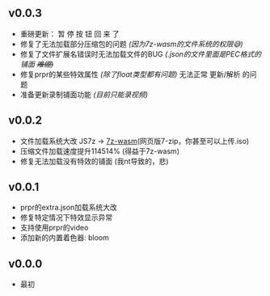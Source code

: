 ## v0.0.3
* 重磅更新： 暂  停  按  钮  回  来  了
* 修复了无法加载部分压缩包的问题 *(因为7z-wasm的文件系统的权限😅)*
* 修复了文件扩展名错误时无法加载文件的BUG *(.json的文件里面是PEC格式的铺面 ~~难绷)~~*
* 修复prpr的某些特效属性 *(除了float类型都有问题)* 无法正常 更新/解析 的问题
* 准备更新录制铺面功能 *(目前只能录视频)*

## v0.0.2
* 文件加载系统大改 JS7z -> [7z-wasm](https://github.com/use-strict/7z-wasm)(网页版7-zip，你甚至可以上传.iso)
* 压缩文件加载速度提升114514% (得益于7z-wasm)
* 修复无法加载没有特效的铺面 (我nt导致的，悲)

## v0.0.1
* prpr的extra.json加载系统大改
* 修复特定情况下特效显示异常
* 支持使用prpr的video
* 添加新的内置着色器: bloom

## v0.0.0
* 最初